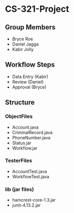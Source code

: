 # CS-321-Project
## Group Members
- Bryce Roe
- Daniel Jagga
- Kabir Jolly
## Workflow Steps
- Data Entry (Kabir)
- Review (Daniel)
- Approval (Bryce)
## Structure
### ObjectFiles
- Account.java
- CriminalRecord.java
- PhoneNumber.java
- Status.jar
- Workflow.jar
### TesterFiles
- AccountTest.java
- WorkflowTest.java
### lib (jar files)
- hamcrest-core-1.3.jar
- junit-4.13.2.jar
